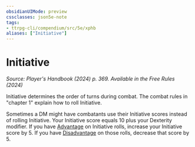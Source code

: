 ```yaml
---
obsidianUIMode: preview
cssclasses: json5e-note
tags:
- ttrpg-cli/compendium/src/5e/xphb
aliases: ["Initiative"]
---
```

# Initiative
*Source: Player's Handbook (2024) p. 369. Available in the Free Rules (2024)* 

Initiative determines the order of turns during combat. The combat rules in "chapter 1" explain how to roll Initiative.

Sometimes a DM might have combatants use their Initiative scores instead of rolling Initiative. Your Initiative score equals 10 plus your Dexterity modifier. If you have [Advantage](3-Compendium/rules/variant-rules/advantage-xphb.md) on Initiative rolls, increase your Initiative score by 5. If you have [Disadvantage](3-Compendium/rules/variant-rules/disadvantage-xphb.md) on those rolls, decrease that score by 5.